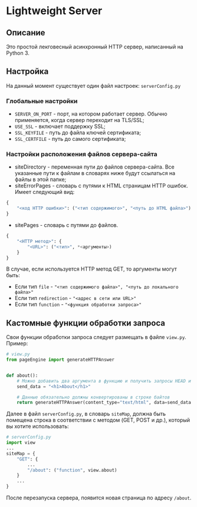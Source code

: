 # Lightweight Server

## Описание
Это простой лекговесный асинхронный HTTP сервер, написанный на Python 3.

## Настройка
На данный момент существует один файл настроек: `serverConfig.py`

### Глобальные настройки
* `SERVER_ON_PORT` - порт, на котором работает сервер. Обычно применяется, когда сервер переходит на TLS/SSL;
* `USE_SSL` - включает поддержку SSL;
* `SSL_KEYFILE` - путь до файла ключей сертификата;
* `SSL_CERTFILE` - путь до самого сертификата;

### Настройки расположения файлов сервера-сайта
* siteDirectory - переменная пути до файлов сервера-сайта. Все указанные пути к файлам в словарях ниже будут ссылаться на файлы в этой папке;
* siteErrorPages - словарь с путями к HTML страницам HTTP ошибок. Имеет следующий вид:
```python
{
    "<код HTTP ошибки>": ("<тип содержимого>", "<путь до HTML файла>")
}
```
* sitePages - словарь с путями до файлов.
```python
{
    "<HTTP метод>": {
        "<URL>": ("<тип>", *<аргументы>)
    }
}
```
В случае, если используется HTTP метод GET, то аргументы могут быть:
* Если тип `file` - `"<тип содержимого файла>", "<путь до локального файла>"`
* Если тип `redirection` - `"<адрес в сети или URL>"`
* Если тип `function` - `"<функция обработки запроса>"`

## Кастомные функции обработки запроса
Свои функции обработки запроса следует размещать в файле `view.py`.
Пример:
```python
# view.py
from pageEngine import generateHTTPAnswer


def about():
    # Можно добавить два аргумента в функцию и получить запросы HEAD и BODY
    send_data = "<h1>About</h1>"

    # Данные обязательно должны конвертированы в строке байтов
    return generateHTTPAnswer(content_type="text/html", data=send_data.encode())
```

Далее в файл `serverConfig.py`, в словарь `siteMap`, должна быть помещена строка в соответствии с методом (GET, POST и др.), который вы хотите использовать:
```python
# serverConfig.py
import view
...
siteMap = {
    "GET": {
        ...
        "/about": ("function", view.about)
    }
    ...
}
```
После перезапуска сервера, появится новая страница по адресу `/about`.
